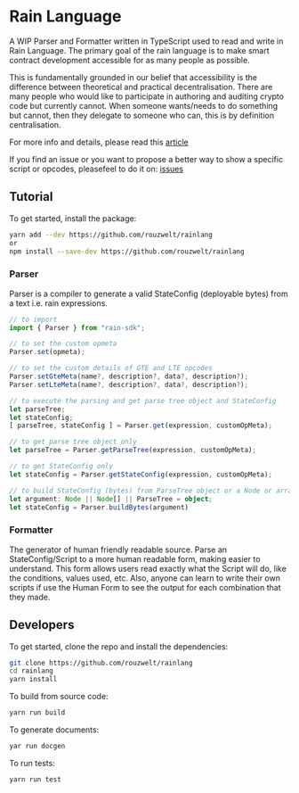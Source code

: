 # **Rain Language**
A WIP Parser and Formatter written in TypeScript used to read and write in Rain Language.
The primary goal of the rain language is to make smart contract development accessible for as many people as possible.

This is fundamentally grounded in our belief that accessibility is the difference between theoretical and practical decentralisation. There are many people who would like to participate in authoring and auditing crypto code but currently cannot. When someone wants/needs to do something but cannot, then they delegate to someone who can, this is by definition centralisation.

For more info and details, please read this [article](https://hackmd.io/@REJeq0MuTUiqnjx9w5SsUA/HJj9s-nfi#Rainlang-has-a-spectrum-of-representations-from-concise-gtexplicit)

If you find an issue or you want to propose a better way to show a specific script or opcodes, pleasefeel to do it on: [issues](https://github.com/rouzwelt/rainlang/issues)


## **Tutorial**
To get started, install the package:
```bash
yarn add --dev https://github.com/rouzwelt/rainlang
or
npm install --save-dev https://github.com/rouzwelt/rainlang
```


### **Parser**
Parser is a compiler to generate a valid StateConfig (deployable bytes) from a text i.e. rain expressions.
```typescript
// to import
import { Parser } from "rain-sdk";

// to set the custom opmeta
Parser.set(opmeta);

// to set the custom details of GTE and LTE opcodes
Parser.setGteMeta(name?, description?, data?, description?);
Parser.setLteMeta(name?, description?, data?, description?);

// to execute the parsing and get parse tree object and StateConfig
let parseTree;
let stateConfig;
[ parseTree, stateConfig ] = Parser.get(expression, customOpMeta);

// to get parse tree object only
let parseTree = Parser.getParseTree(expression, customOpMeta);

// to get StateConfig only
let stateConfig = Parser.getStateConfig(expression, customOpMeta);

// to build StateConfig (bytes) from ParseTree object or a Node or array of Node
let argument: Node || Node[] || ParseTree = object;
let stateConfig = Parser.buildBytes(argument)
```


### **Formatter**
The generator of human friendly readable source.
Parse an StateConfig/Script to a more human readable form, making easier to understand. This form allows users read exactly
what the Script will do, like the conditions, values used, etc. Also, anyone can learn to write their own scripts
if use the Human Form to see the output for each combination that they made.


## **Developers**
To get started, clone the repo and install the dependencies:
```bash
git clone https://github.com/rouzwelt/rainlang
cd rainlang
yarn install
```


To build from source code:
```bash
yarn run build
```


To generate documents:
```bash
yar run docgen
```


To run tests:
```bash
yarn run test
```
